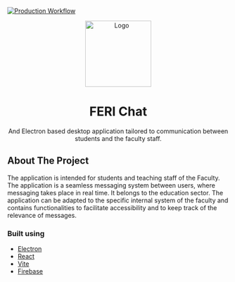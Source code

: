 [![Production Workflow](https://github.com/Quiirex/feri-chat-app/actions/workflows/prod.yml/badge.svg)](https://github.com/Quiirex/feri-chat-app/actions/workflows/prod.yml)
<br />

<p align="center">
  <a href="https://github.com/Quiirex/feri-chat-app">
    <img src="https://fontawesomeicons.com/lib/svg/logo-electron.svg" alt="Logo" width="150" height="150">
  </a>

  <h1 align="center">FERI Chat</h1>

  <p align="center">
    And Electron based desktop application tailored to communication between students and the faculty staff.
  <br/>
</p>

<!-- ABOUT THE PROJECT -->

## About The Project

<p align="start">
The application is intended for students and teaching staff of the Faculty. The application is a seamless messaging system between users, where messaging takes place in real time. It belongs to the education sector. The application can be adapted to the specific internal system of the faculty and contains functionalities to facilitate accessibility and to keep track of the relevance of messages.
</p>

### Built using

- [Electron](https://www.electronjs.org/)
- [React](https://react.dev/)
- [Vite](https://vitejs.dev/)
- [Firebase](https://firebase.google.com/)
